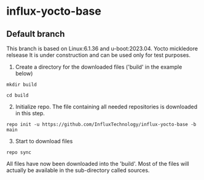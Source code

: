 # influx-yocto-base


## Default branch

This branch is based on Linux:6.1.36 and u-boot:2023.04. Yocto mickledore relsease
It is under construction and can be used only for test purposes.

1. Create a directory for the downloaded files ('build' in the example below)

 `mkdir build`

 `cd build`

2. Initialize repo. The file containing all needed repositories is downloaded in this step.

 `repo init -u https://github.com/InfluxTechnology/influx-yocto-base -b main`

3. Start to download files

 `repo sync`

All files have now been downloaded into the 'build'. Most of the files will actually be available in the sub-directory called sources.
